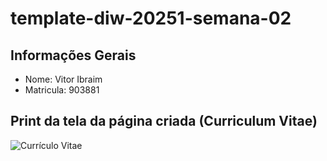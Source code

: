 # template-diw-20251-semana-02

## Informações Gerais
- Nome: Vitor Ibraim 
- Matricula: 903881

## Print da tela da página criada (Curriculum Vitae)

![Currículo Vitae](curriculo.png)
